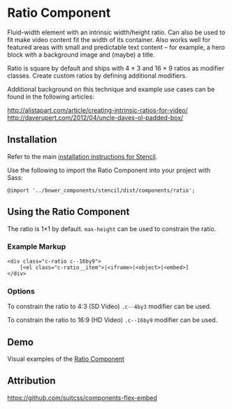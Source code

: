 # Ratio Component

Fluid-width element with an intrinsic width/height ratio. Can also be used to fit make video content fit the width of its container. Also works well for featured areas with small and predictable text content – for example, a hero block with a background image and (maybe) a title.

Ratio is square by default and ships with 4 × 3 and 16 × 9 ratios as modifier classes. Create custom ratios by defining additional modifiers.

Additional background on this technique and example use cases can be found in the following articles:

http://alistapart.com/article/creating-intrinsic-ratios-for-video/
http://daverupert.com/2012/04/uncle-daves-ol-padded-box/

## Installation

Refer to the main [installation instructions for Stencil](https://github.com/mobify/stencil#installation).

Use the following to import the Ratio Component into your project with Sass:

```
@import '../bower_components/stencil/dist/components/ratio';
```


## Using the Ratio Component

The ratio is 1×1 by default. `max-height` can be used to constrain the ratio.


### Example Markup

```
<div class="c-ratio c--16by9">
    [<el class="c-ratio__item">|<iframe>|<object>|<embed>]
</div>
```


### Options

To constrain the ratio to 4:3 (SD Video) `.c--4by3` modifier can be used.

To constrain the ratio to 16:9 (HD Video) `.c--16by9` modifier can be used.


## Demo

Visual examples of the [Ratio Component](https://mobify.github.io/stencil/visual/components/ratio/index.html)


## Attribution

https://github.com/suitcss/components-flex-embed
